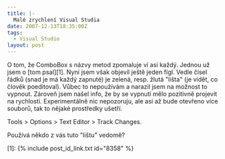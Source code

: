 ```yaml
---
title: |-
  Malé zrychlení Visual Studia
date: 2007-12-13T18:35:00Z
tags:
  - Visual Studio
layout: post
---
```

O tom, že ComboBox s názvy metod zpomaluje ví asi každý. Jednou už jsem o [tom psal][1]. Nyní jsem však objevil ještě jeden fígl. Vedle čísel řádků (snad je má každý zapnuté) je zelená, resp. žlutá "lišta" (je vidět, co člověk poeditoval). Vůbec to nepoužívám a narazil jsem na možnost to vypnout. Zároveň jsem našel info, že by se vypnutí mělo pozitivně projevit na rychlosti. Experimentálně nic nepozoruju, ale asi až bude otevřeno více souborů, tak to nějaké prostředky ušetří.

Tools > Options > Text Editor > Track Changes.

Používá někdo z vás tuto "lištu" vedomě?

[1]: {% include post_id_link.txt id="8358" %}